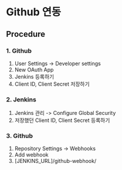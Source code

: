 # Github 연동

## Procedure
### 1. Github
1. User Settings -> Developer settings
2. New OAuth App
3. Jenkins 등록하기
4. Client ID, Client Secret 저장하기


### 2. Jenkins
1. Jenkins 관리 -> Configure Global Security
2. 저장했던 Client ID, Client Secret 등록하기


### 3. Github
1. Repository Settings -> Webhooks
2. Add webhook
3. [JENKINS_URL]/github-webhook/